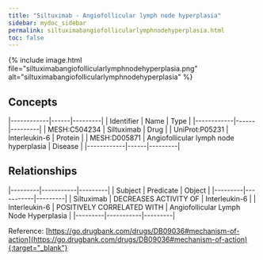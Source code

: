 ```yaml
---
title: "Siltuximab - Angiofollicular lymph node hyperplasia"
sidebar: mydoc_sidebar
permalink: siltuximabangiofollicularlymphnodehyperplasia.html
toc: false 
---
```


{% include image.html file="siltuximabangiofollicularlymphnodehyperplasia.png" alt="siltuximabangiofollicularlymphnodehyperplasia" %}

## Concepts

|------------|------|---------|
| Identifier | Name | Type    |
|------------|------|---------|
| MESH:C504234 | Siltuximab | Drug |
| UniProt:P05231 | Interleukin-6 | Protein |
| MESH:D005871 | Angiofollicular lymph node hyperplasia | Disease |
|------------|------|---------|

## Relationships

|---------|-----------|---------|
| Subject | Predicate | Object  |
|---------|-----------|---------|
| Siltuximab | DECREASES ACTIVITY OF | Interleukin-6 |
| Interleukin-6 | POSITIVELY CORRELATED WITH | Angiofollicular Lymph Node Hyperplasia |
|---------|-----------|---------|

Reference: [https://go.drugbank.com/drugs/DB09036#mechanism-of-action](https://go.drugbank.com/drugs/DB09036#mechanism-of-action){:target="_blank"}